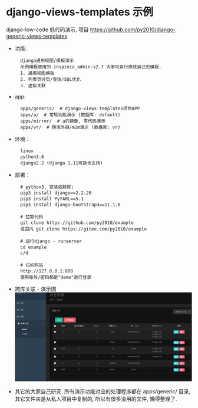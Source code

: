 # django-views-templates 示例

django-low-code 低代码演示, 项目 https://github.com/py2010/django-generic-views-templates

* 功能:

        django通用视图/模板演示
        示例模板使用的 inspinia_admin-v2.7 大家可自行换成自己的模板.
        1. 通用视图模板
        2. 列表页分页/查询/SQL优化
        3. 虚拟关联

* app:

        apps/generic/  # django-views-templates项目APP
        apps/a/  # 常规功能演示 (数据库: default)
        apps/mirror/  # a的镜像, 零代码演示
        apps/vr/  # 跨库外键/m2m演示 (数据库: vr)


* 环境：

        linux
        python3.6
        django2.2 (django 1.11可能也支持)

* 部署：

        # python3, 安装依赖库:
        pip3 install django==2.2.20
        pip3 install PyYAML==5.1
        pip3 install django-bootstrap3==11.1.0

        # 拉取代码
        git clone https://github.com/py2010/example
        或国内 git clone https://gitee.com/py2010/example

        # 运行django - runserver
        cd example
        c/d

        # 访问网站
        http://127.0.0.1:808
        使用账号/密码都是"demo"进行登录


* 跨库关联 - 演示图
![vr](vr.png  "跨库")


* 其它的大家自己研究.
所有演示功能对应的处理程序都在 apps/generic/ 目录,
其它文件夹是从私人项目中复制的, 所以有很多没用的文件, 懒得整理了.

